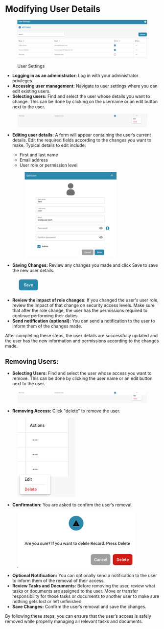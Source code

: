 # Modifying User Details

<figure><img src="../../../../../.gitbook/assets/image (66).png" alt=""><figcaption><p>User Settings</p></figcaption></figure>

* **Logging in as an administrator:** Log in with your administrator privileges.
* **Accessing user management:** Navigate to user settings where you can edit existing users.
* **Selecting users:** Find and select the user whose details you want to change. This can be done by clicking on the username or an edit button next to the user.

<figure><img src="../../../../../.gitbook/assets/image (67).png" alt=""><figcaption></figcaption></figure>

*   **Editing user details:** A form will appear containing the user’s current details. Edit the required fields according to the changes you want to make. Typical details to edit include:

    * First and last name
    * Email address
    * User role or permission level



    <figure><img src="../../../../../.gitbook/assets/image (68).png" alt="" width="300"><figcaption></figcaption></figure>
* **Saving Changes:** Review any changes you made and click Save to save the new user details.

<figure><img src="../../../../../.gitbook/assets/image (69).png" alt=""><figcaption></figcaption></figure>

* **Review the impact of role changes:** If you changed the user's user role, review the impact of that change on security access levels. Make sure that after the role change, the user has the permissions required to continue performing their duties.
* **Send notification (optional):** You can send a notification to the user to inform them of the changes made.

After completing these steps, the user details are successfully updated and the user has the new information and permissions according to the changes made.



## Removing Users:

* **Selecting Users:** Find and select the user whose access you want to remove. This can be done by clicking the user name or an edit button next to the user.

<figure><img src="../../../../../.gitbook/assets/image (70).png" alt=""><figcaption></figcaption></figure>

* **Removing Access:** Click "delete" to remove the user.

<figure><img src="../../../../../.gitbook/assets/image (71).png" alt=""><figcaption></figcaption></figure>

* **Confirmation:** You are asked to confirm the user’s removal.

<figure><img src="../../../../../.gitbook/assets/Bildschirmfoto 2024-05-17 um 09.10.10.png" alt=""><figcaption></figcaption></figure>

* **Optional Notification:** You can optionally send a notification to the user to inform them of the removal of their access.
* **Review Tasks and Documents:** Before removing the user, review what tasks or documents are assigned to the user. Move or transfer responsibility for those tasks or documents to another user to make sure nothing gets lost or left unfinished.
* **Save Changes:** Confirm the user’s removal and save the changes.

By following these steps, you can ensure that the user’s access is safely removed while properly managing all relevant tasks and documents.



